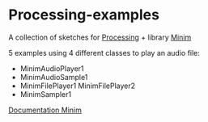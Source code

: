 # Processing-examples
A collection of sketches for [Processing](https://processing.org/) + library [Minim](http://code.compartmental.net/minim/)  

5 examples using 4 different classes to play an audio file:
 - MinimAudioPlayer1  
 - MinimAudioSample1  
 - MinimFilePlayer1  MinimFilePlayer2  
- MinimSampler1  
 
 [Documentation Minim](https://www.javadoc.io/doc/net.compartmental.code/minim/latest/index.html)  
 
